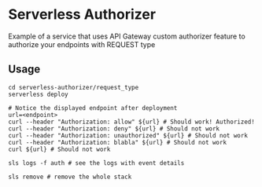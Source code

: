 # Serverless Authorizer
Example of a service that uses API Gateway custom authorizer feature to authorize your endpoints with REQUEST type

## Usage

```
cd serverless-authorizer/request_type
serverless deploy

# Notice the displayed endpoint after deployment
url=<endpoint>
curl --header "Authorization: allow" ${url} # Should work! Authorized!
curl --header "Authorization: deny" ${url} # Should not work
curl --header "Authorization: unauthorized" ${url} # Should not work
curl --header "Authorization: blabla" ${url} # Should not work
curl ${url} # Should not work

sls logs -f auth # see the logs with event details

sls remove # remove the whole stack
```
